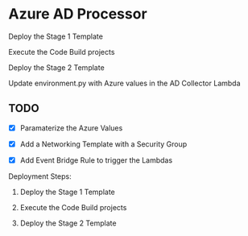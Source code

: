 # Azure AD Processor

Deploy the Stage 1 Template

Execute the Code Build projects

Deploy the Stage 2 Template

Update environment.py with Azure values in the AD Collector Lambda

## TODO

- [X] Paramaterize the Azure Values
- [X] Add a Networking Template with a Security Group
- [X] Add Event Bridge Rule to trigger the Lambdas


Deployment Steps:

1. Deploy the Stage 1 Template

2. Execute the Code Build projects

3. Deploy the Stage 2 Template




